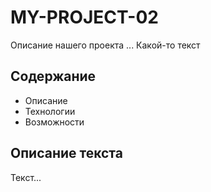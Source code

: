 # MY-PROJECT-02
Описание нашего проекта
...
Какой-то текст

## Содержание
-   Описание
-   Технологии
-   Возможности

## Описание текста
Текст...